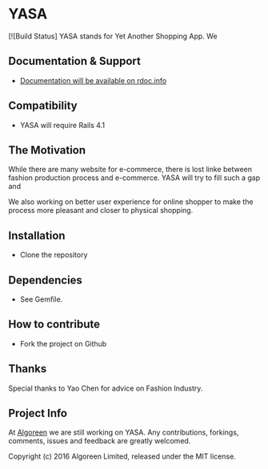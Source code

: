 # YASA

[![Build Status]
YASA stands for Yet Another Shopping App. We 

## Documentation & Support

* [Documentation will be available on rdoc.info]()


## Compatibility

* YASA will require Rails 4.1

## The Motivation

While there are many website for e-commerce, there is lost linke between fashion
production process and e-commerce. YASA will try to fill such a gap and 

We also working on better user experience for online shopper to make the process 
more pleasant and closer to physical shopping.


## Installation

* Clone the repository

## Dependencies

* See Gemfile. 


## How to contribute

* Fork the project on Github

## Thanks

Special thanks to Yao Chen for advice on Fashion Industry.

## Project Info

At [Algoreen](http://www.algoreen.com) we are still working on YASA.
Any contributions, forkings, comments, issues and feedback are greatly welcomed.

Copyright (c) 2016 Algoreen Limited, released under the MIT license.


